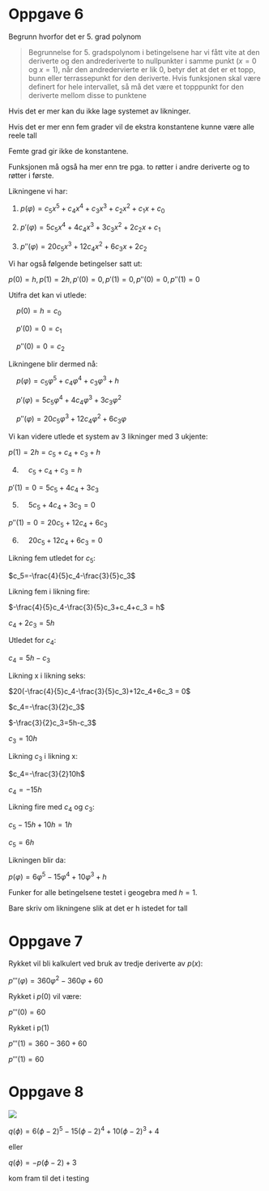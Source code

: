 

# Oppgave 6

Begrunn hvorfor det er 5. grad polynom

> Begrunnelse for 5. gradspolynom
i betingelsene har vi fått vite at den deriverte og den andrederiverte to nullpunkter i samme punkt ($x=0$ og $x=1$), når den andredervierte er lik 0, betyr det at det er et topp, bunn eller terrassepunkt for den deriverte. Hvis funksjonen skal være definert for hele intervallet, så må det være et topppunkt for den deriverte mellom disse to punktene

Hvis det er mer kan du ikke lage systemet av likninger.

Hvis det er mer enn fem grader vil de ekstra konstantene kunne være alle reele tall

Femte grad gir ikke de konstantene.

Funksjonen må også ha mer enn tre pga. to røtter i andre deriverte og to røtter i første.



Likningene vi har:

1.   $p(φ)=c_5x^5+c_4x^4+c_3x^3+c_2x^2+c_1x+c_0$

2.   $p'(φ)=5c_5x^4+4c_4x^3+3c_3x^2+2c_2x+c_1$

3.   $p''(φ)=20c_5x^3+12c_4x^2+6c_3x+2c_2$



Vi har også følgende betingelser satt ut:

$p(0)=h,    p(1)=2h,    p'(0)= 0,    p'(1)= 0,    p''(0)= 0,    p''(1)= 0$



Utifra det kan vi utlede:

    $p(0)= h=c_0$

    $p'(0)= 0 = c_1$

    $p''(0)=0=c_2$



Likningene blir dermed nå:

    $p(φ)=c_5φ^5+c_4φ^4+c_3φ^3+h$

    $p'(φ)=5c_5φ^4+4c_4φ^3+3c_3φ^2$

    $p''(φ)=20c_5φ^3+12c_4φ^2+6c_3φ$



Vi kan videre utlede et system av 3 likninger med 3 ukjente:

$p(1)=2h= c_5+c_4+c_3+h$

4.     $c_5+c_4+c_3 = h$



$p'(1)=0= 5c_5+4c_4+3c_3$

5.     $5c_5+4c_4+3c_3 = 0$



$p''(1)= 0 = 20c_5+12c_4+6c_3$

6.     $20c_5+12c_4+6c_3 = 0$



Likning fem utledet for $c_5$:

$c_5=-\frac{4}{5}c_4-\frac{3}{5}c_3$



Likning fem i likning fire:

$-\frac{4}{5}c_4-\frac{3}{5}c_3+c_4+c_3 = h$

$c_4+2c_3=5h$



Utledet for $c_4$:

$c_4=5h-c_3$



Likning x i likning seks:

$20(-\frac{4}{5}c_4-\frac{3}{5}c_3)+12c_4+6c_3 = 0$

$c_4=-\frac{3}{2}c_3$



$-\frac{3}{2}c_3=5h-c_3$

$c_3=10h$



Likning $c_3$ i likning x:

$c_4=-\frac{3}{2}10h$

$c_4=-15h$



Likning fire med $c_4$ og $c_3$:

 $c_5-15h+10h = 1h$

$c_5=6h$



Likningen blir da:

$p(φ)=6φ^5-15φ^4+10φ^3+h$



Funker for alle betingelsene testet i geogebra med $h=1$.

Bare skriv om likningene slik at det er h istedet for tall



# Oppgave 7

Rykket vil bli kalkulert ved bruk av tredje deriverte av $p(x)$:

$p'''(φ)=360φ^2-360φ+60$



Rykket i $p(0)$ vil være:

$p'''(0)=60$



Rykket i p(1)

$p'''(1)=360-360+60$

$p'''(1)=60$



# Oppgave 8



![](C:\Users\gabriel\AppData\Roaming\marktext\images\2023-10-09-19-07-06-image.png)



$q(\phi)= 6(\phi-2)^5-15(\phi-2)^4+10(\phi-2)^3+4$

eller

$q(\phi)=-p(\phi-2)+3$



kom fram til det i testing
































































































